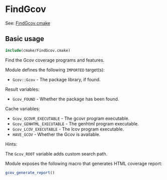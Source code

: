 # FindGcov

See: [FindGcov.cmake](https://github.com/petk/php-build-system/blob/master/cmake/cmake/modules/FindGcov.cmake)

## Basic usage

```cmake
include(cmake/FindGcov.cmake)
```

Find the Gcov coverage programs and features.

Module defines the following `IMPORTED` target(s):

* `Gcov::Gcov` - The package library, if found.

Result variables:

* `Gcov_FOUND` - Whether the package has been found.

Cache variables:

* `Gcov_GCOVR_EXECUTABLE` - The gcovr program executable.
* `Gcov_GENHTML_EXECUTABLE` - The genhtml program executable.
* `Gcov_LCOV_EXECUTABLE` - The lcov program executable.
* `HAVE_GCOV` - Whether the Gcov is available.

Hints:

The `Gcov_ROOT` variable adds custom search path.

Module exposes the following macro that generates HTML coverage report:

```cmake
gcov_generate_report()
```
